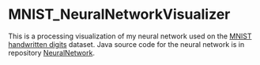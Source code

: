 # MNIST_NeuralNetworkVisualizer

This is a processing visualization of my neural network used on the <a href="http://yann.lecun.com/exdb/mnist/">MNIST handwritten digits</a> dataset. Java source code for the neural network is in repository <a href="https://github.com/alfandersen/NeuralNetwork">NeuralNetwork</a>.
